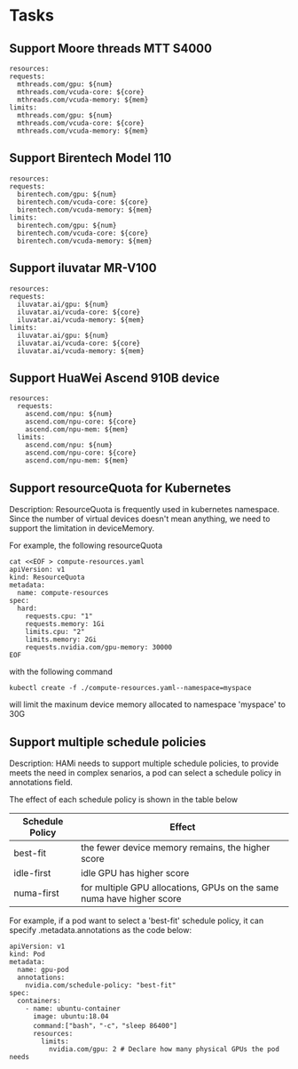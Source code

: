 # Tasks

## Support Moore threads MTT S4000

```
resources:
requests:
  mthreads.com/gpu: ${num}
  mthreads.com/vcuda-core: ${core}
  mthreads.com/vcuda-memory: ${mem}
limits:
  mthreads.com/gpu: ${num}
  mthreads.com/vcuda-core: ${core}
  mthreads.com/vcuda-memory: ${mem}
```

## Support Birentech Model 110

```
resources:
requests:
  birentech.com/gpu: ${num}
  birentech.com/vcuda-core: ${core}
  birentech.com/vcuda-memory: ${mem}
limits:
  birentech.com/gpu: ${num}
  birentech.com/vcuda-core: ${core}
  birentech.com/vcuda-memory: ${mem}
```

## Support iluvatar MR-V100

```
resources:
requests:
  iluvatar.ai/gpu: ${num}
  iluvatar.ai/vcuda-core: ${core}
  iluvatar.ai/vcuda-memory: ${mem}
limits:
  iluvatar.ai/gpu: ${num}
  iluvatar.ai/vcuda-core: ${core}
  iluvatar.ai/vcuda-memory: ${mem}
```

## Support HuaWei Ascend 910B device

```
resources:
  requests:
    ascend.com/npu: ${num}
    ascend.com/npu-core: ${core}
    ascend.com/npu-mem: ${mem}
  limits:
    ascend.com/npu: ${num}
    ascend.com/npu-core: ${core}
    ascend.com/npu-mem: ${mem}
```

## Support resourceQuota for Kubernetes

Description: ResourceQuota is frequently used in kubernetes namespace. Since the number of virtual devices doesn't mean anything, we need to support the limitation in deviceMemory.

For example, the following resourceQuota
```
cat <<EOF > compute-resources.yaml
apiVersion: v1
kind: ResourceQuota
metadata:
  name: compute-resources
spec:
  hard:
    requests.cpu: "1"
    requests.memory: 1Gi
    limits.cpu: "2"
    limits.memory: 2Gi
    requests.nvidia.com/gpu-memory: 30000
EOF
```

with the following command
```
kubectl create -f ./compute-resources.yaml--namespace=myspace
```

will limit the maxinum device memory allocated to namespace 'myspace' to 30G

## Support multiple schedule policies

Description: HAMi needs to support multiple schedule policies, to provide meets the need in complex senarios, a pod can select a schedule policy in annotations field.

The effect of each schedule policy is shown in the table below

| Schedule Policy    | Effect |
| -------- | ------- |
| best-fit  | the fewer device memory remains, the higher score    |
| idle-first | idle GPU has higher score     |
| numa-first    | for multiple GPU allocations, GPUs on the same numa have higher score    |


For example, if a pod want to select a 'best-fit' schedule policy, it can specify .metadata.annotations as the code below:

```
apiVersion: v1
kind: Pod
metadata:
  name: gpu-pod
  annotations:
    nvidia.com/schedule-policy: "best-fit"
spec:
  containers:
    - name: ubuntu-container
      image: ubuntu:18.04
      command:["bash"，"-c"，"sleep 86400"]
      resources:
        limits:
          nvidia.com/gpu: 2 # Declare how many physical GPUs the pod needs
```

